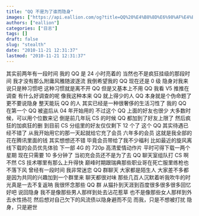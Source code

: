 ```yaml
---
title: "QQ 不是为了谁而隐身"
images: ["https://api.eallion.com/og?title=QQ%20%E4%B8%8D%E6%98%AF%E4%B8%BA%E4%BA%86%E8%B0%81%E8%80%8C%E9%9A%90%E8%BA%AB"]
authors: ["eallion"]
categories: ["日志"]
tags: []
draft: false
slug: "stealth"
date: "2010-11-21 12:31:37"
lastmod: "2010-11-21 12:31:37"
---
```


其实前两年有一段时间
我的 QQ 是 24 小时亮着的
当然也不是疯狂挂级的那段时间
我才没有那么附庸风雅随波逐流
我倒希望我的 QQ 现在还是 0 级
隐身对我来说只是种习惯吧
这种习惯就是离不开 QQ 但是又基本上不用 QQ
我看 V5 推推在调查
有什么好调查的呢
像我这种本来 QQ 就上得少的人
QQ 本身就是个伪命题了
更不要说隐身
整天能玩 QQ 的人
其实已经是一种很奢侈的生活习性了
我的 QQ 在第一个 QQ 被盗后从 04 年开始用的
不过这个 QQ 上面的好友也很少
大多数时候，可以用个位数来记
倒是前几年玩 CS 的时候
QQ 都加到了好友上限了
然后疯狂的加疯狂的删
到目前 CS 分组里的好友仅仅剩下 12 个了
这个 QQ 其实待遇已经不错了
从我开始用它的那一天起就给它充了会员
六年多的会员
这就是我全部的花在腾讯里面的钱
其实想想还不错
毕竟会员带给了我不少福利
比如最近的旋风离线下载的会员优先体验
下一部 4G 的 720p 高清爱情动作片
平时可得下载一两个星期
现在只需要 10 多分钟了
当初充会员还不是为了去 QQ 聊天室组队打 CS 啊
不然 CS 技术哪里有那么上升得快
巅峰时期跟瑞典那些职业哥在死亡服里练枪也不落下风
曾经有一段时间
我非常迷恋 QQ 群聊天
大家都是陌生人
大家差不多都是因为共同的兴趣加到一个群里来
聊天都很对味
那些几百人沉默着听我吹牛的时光真是一去不复返呐
我很怀念那些 QQ 群
从猫扑到天涯到百度很多很多很多回忆
好吧
说回隐身
我不是像那些男人那样到处去沾花惹草
也不是像那些女人那样到外去水性扬花
然后想对自己欠下的风流债以隐身避而不见
而我，只是不想被打扰
隐身，只是避世
